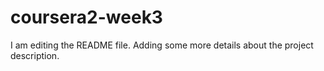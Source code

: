 # coursera2-week3
I am editing the README file. Adding some more details about the project description.
